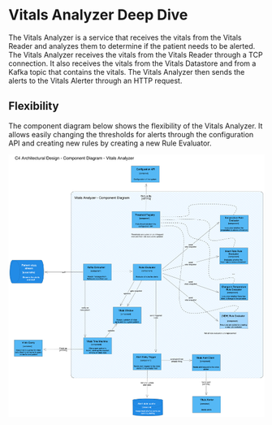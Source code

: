 # Vitals Analyzer Deep Dive

The Vitals Analyzer is a service that receives the vitals from the Vitals Reader and analyzes them to determine if the patient needs to be alerted. The Vitals Analyzer receives the vitals from the Vitals Reader through a TCP connection. It also receives the vitals from the Vitals Datastore and from a Kafka topic that contains the vitals. The Vitals Analyzer then sends the alerts to the Vitals Alerter through an HTTP request.

## Flexibility

The component diagram below shows the flexibility of the Vitals Analyzer. It
allows easily changing the thresholds for alerts through the configuration API
and creating new rules by creating a new Rule Evaluator.

![Component Diagram](../images/X-Ham_ArchKata_Architecture_Diagram_Component_Vitals_Analyzer.png)

